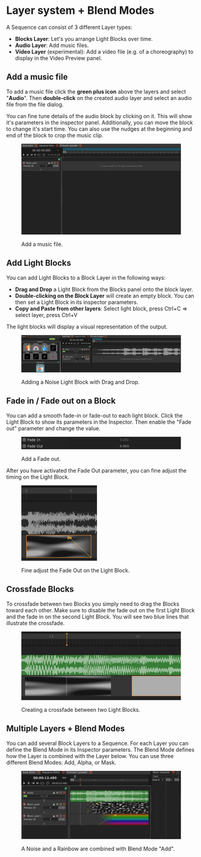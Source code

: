 # Layer system + Blend Modes

A Sequence can consist of 3 different Layer types:

* **Blocks Layer**: Let's you arrange Light Blocks over time.
* **Audio Layer**: Add music files.
* **Video Layer** (experimental): Add a video file (e.g. of a choreography) to display in the Video Preview panel.



## Add a music file

To add a music file click the **green plus icon** above the layers and select "**Audio**". Then **double-click** on the created audio layer and select an audio file from the file dialog.

You can fine tune details of the audio block by clicking on it. This will show it's parameters in the inspector panel. Additionally, you can move the block to change it's start time. You can also use the nudges at the beginning and end of the block to crop the music clip.

<figure><img src="../.gitbook/assets/sequence-add-audio.gif" alt=""><figcaption><p>Add a music file.</p></figcaption></figure>

## Add Light Blocks

You can add Light Blocks to a Block Layer in the following ways:

* **Drag and Drop** a Light Block from the Blocks panel onto the block layer.
* **Double-clicking on the Block Layer** will create an empty block. You can then set a Light Block in its inspector parameters.
* **Copy and Paste from other layers**: Select light block, press Ctrl+C => select layer, press Ctrl+V

The light blocks will display a visual representation of the output.

<figure><img src="../.gitbook/assets/sequence-add-blocks.gif" alt=""><figcaption><p>Adding a Noise Light Block with Drag and Drop.</p></figcaption></figure>

## Fade in / Fade out on a Block

You can add a smooth fade-in or fade-out to each light block. Click the Light Block to show its parameters in the Inspector. Then enable the "Fade out" parameter and change the value.

<figure><img src="../.gitbook/assets/sequence-fade-out.gif" alt=""><figcaption><p>Add a Fade out.</p></figcaption></figure>

After you have activated the Fade Out parameter, you can fine adjust the timing on the Light Block.

<figure><img src="../.gitbook/assets/sequence-fade-out2.gif" alt=""><figcaption><p>Fine adjust the Fade Out on the Light Block.</p></figcaption></figure>

## Crossfade Blocks

To crossfade between two Blocks you simply need to drag the Blocks toward each other. Make sure to disable the fade out on the first Light Block and the fade in on the second Light Block. You will see two blue lines that illustrate the crossfade.

<figure><img src="../.gitbook/assets/sequence-crossfade.gif" alt=""><figcaption><p>Creating a crossfade between two Light Blocks.</p></figcaption></figure>

## Multiple Layers + Blend Modes

You can add several Block Layers to a Sequence. For each Layer you can define the Blend Mode in its Inspector parameters. The Blend Mode defines how the Layer is combined with the Layer below. You can use three different Blend Modes: Add, Alpha, or Mask.

<figure><img src="../.gitbook/assets/sequence-layers.gif" alt=""><figcaption><p>A Noise and a Rainbow are combined with Blend Mode "Add".</p></figcaption></figure>

